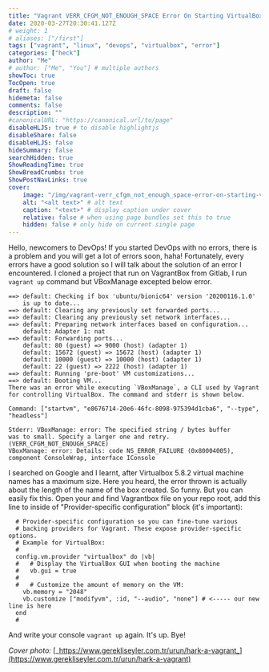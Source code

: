 ```yaml
---
title: "Vagrant VERR_CFGM_NOT_ENOUGH_SPACE Error On Starting VirtualBox"
date: 2020-03-27T20:30:41.127Z
# weight: 1
# aliases: ["/first"]
tags: ["vagrant", "linux", "devops", "virtualbox", "error"]
categories: ["heck"]
author: "Me"
# author: ["Me", "You"] # multiple authors
showToc: true
TocOpen: true
draft: false
hidemeta: false
comments: false
description: ""
#canonicalURL: "https://canonical.url/to/page"
disableHLJS: true # to disable highlightjs
disableShare: false
disableHLJS: false
hideSummary: false
searchHidden: true
ShowReadingTime: true
ShowBreadCrumbs: true
ShowPostNavLinks: true
cover:
    image: "/img/vagrant-verr_cfgm_not_enough_space-error-on-starting-virtualbox/vagrant-custom.png" # image path/url
    alt: "<alt text>" # alt text
    caption: "<text>" # display caption under cover
    relative: false # when using page bundles set this to true
    hidden: false # only hide on current single page
---
```


Hello, newcomers to DevOps!
If you started DevOps with no errors, there is a problem and you will get a lot of errors soon, haha! Fortunately, every errors have a good solution so I will talk about the solution of an error I encountered. I cloned a project that run on VagrantBox from Gitlab, I run `vagrant up` command but VBoxManage excepted below error.

```shell
==> default: Checking if box 'ubuntu/bionic64' version '20200116.1.0'
    is up to date...
==> default: Clearing any previously set forwarded ports...
==> default: Clearing any previously set network interfaces...
==> default: Preparing network interfaces based on configuration...
    default: Adapter 1: nat
==> default: Forwarding ports...
    default: 80 (guest) => 9000 (host) (adapter 1)
    default: 15672 (guest) => 15672 (host) (adapter 1)
    default: 10000 (guest) => 10000 (host) (adapter 1)
    default: 22 (guest) => 2222 (host) (adapter 1)
==> default: Running 'pre-boot' VM customizations...
==> default: Booting VM...
There was an error while executing `VBoxManage`, a CLI used by Vagrant
for controlling VirtualBox. The command and stderr is shown below.

Command: ["startvm", "e8676714-20e6-46fc-8098-975394d1cba6", "--type", "headless"]

Stderr: VBoxManage: error: The specified string / bytes buffer
was to small. Specify a larger one and retry. (VERR_CFGM_NOT_ENOUGH_SPACE)
VBoxManage: error: Details: code NS_ERROR_FAILURE (0x80004005),
component ConsoleWrap, interface IConsole
```

I searched on Google and I learnt, after Virtualbox 5.8.2 virtual machine names has a maximum size. Here you heard, the error thrown is actually about the length of the name of the box created. So funny. But you can easily fix this. Open your and find Vagrantbox file on your repo root, add this line to inside of "Provider-specific configuration" block (it's important):

```vagrant
  # Provider-specific configuration so you can fine-tune various
  # backing providers for Vagrant. These expose provider-specific options.
  # Example for VirtualBox:
  #
  config.vm.provider "virtualbox" do |vb|
  #   # Display the VirtualBox GUI when booting the machine
  #   vb.gui = true
  #
  #   # Customize the amount of memory on the VM:
    vb.memory = "2048"
    vb.customize ["modifyvm", :id, "--audio", "none"] # <----- our new line is here
  end
  #
```

And write your console `vagrant up` again. It's up. Bye!

_Cover photo:_ [_https://www.gerekliseyler.com.tr/urun/hark-a-vagrant_](https://www.gerekliseyler.com.tr/urun/hark-a-vagrant)
